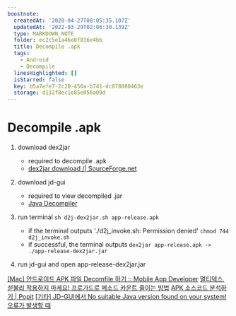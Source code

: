 ```yaml
---
boostnote:
  createdAt: '2020-04-27T08:05:35.107Z'
  updatedAt: '2022-03-29T02:06:30.139Z'
  type: MARKDOWN_NOTE
  folder: ec2c5e1a46e8f816e4bb
  title: Decompile .apk
  tags:
    - Android
    - Decompile
  linesHighlighted: []
  isStarred: false
  key: b5a7efe7-2c20-450a-b741-dc078080463e
  storage: d112f8ec1e85e056a09d
---
```


Decompile .apk
===
1. download dex2jar
    - required to decompile .apk
    - [dex2jar download /| SourceForge.net](https://sourceforge.net/projects/dex2jar/)

2. download jd-gui
    - required to view decompiled .jar
    - [Java Decompiler](https://java-decompiler.github.io/)

3. run terminal
`sh d2j-dex2jar.sh app-release.apk`
    - if the terminal outputs './d2j_invoke.sh: Permission denied'
        `chmod 744 d2j_invoke.sh`
    - if successful, the terminal outputs
        `dex2jar app-release.apk -> ./app-release-dex2jar.jar`
        
4. run jd-gui and open app-release-dex2jar.jar

[[Mac] 안드로이드 APK 파일 Decomfile 하기 :: Mobile App Developer](https://chelsea-kbj.tistory.com/9)
[멀티덱스, 섣불리 적용하지 마세요! 프로가드로 메소드 카운트 줄이는 방법](https://www.androidhuman.com/lecture/proguard/2017/02/16/reduce-method-count-with-proguard/)
[APK 소스코드 분석하기 \| Popit](https://www.popit.kr/how-to-decompile-an-android-apps/)
[[기타] JD-GUI에서 No suitable Java version found on your system! 오류가 발생할 때](https://118k.tistory.com/1010)
